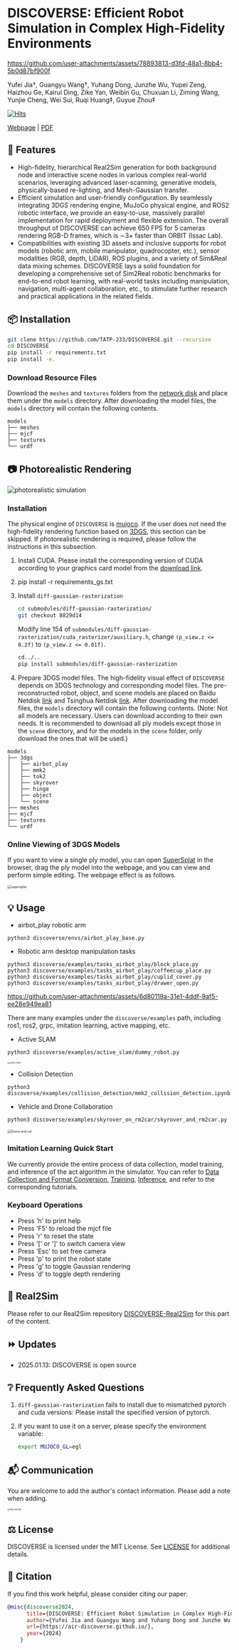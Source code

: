 # DISCOVERSE: Efficient Robot Simulation in Complex High-Fidelity Environments

https://github.com/user-attachments/assets/78893813-d3fd-48a1-8bb4-5b0d87bf900f

Yufei Jia†, Guangyu Wang†, Yuhang Dong, Junzhe Wu, Yupei Zeng, Haizhou Ge, Kairui Ding, Zike Yan, Weibin Gu, Chuxuan Li, Ziming Wang, Yunjie Cheng, Wei Sui, Ruqi Huang‡, Guyue Zhou‡

[![Hits](https://hits.seeyoufarm.com/api/count/incr/badge.svg?url=https%3A%2F%2Fgithub.com%2FTATP-233%2FDISCOVERSE&count_bg=%2379C83D&title_bg=%23555555&icon=&icon_color=%23FF0000&title=Repo+Viewers&edge_flat=false)](https://hits.seeyoufarm.com)

[Webpage](https://air-discoverse.github.io/) | [PDF](https://drive.google.com/file/d/1637XPqWMajfC_ZqKfCGxDxzRMrsJQA1g/view?usp=drive_link)

## 🌟 Features

+ High-fidelity, hierarchical Real2Sim generation for both background node and interactive scene nodes in various complex real-world scenarios, leveraging advanced laser-scanning, generative models, physically-based re-lighting, and Mesh-Gaussian transfer. 
+ Efficient simulation and user-friendly configuration. By seamlessly integrating 3DGS rendering engine, MuJoCo physical engine, and ROS2 robotic interface, we provide an easy-to-use, massively parallel implementation for rapid deployment and flexible extension. The overall throughput of DISCOVERSE can achieve 650 FPS for 5 cameras rendering RGB-D frames, which is ∼3× faster than ORBIT (Issac Lab). 
+ Compatibilities with existing 3D assets and inclusive supports for robot models (robotic arm, mobile manipulator, quadrocopter, etc.), sensor modalities (RGB, depth, LiDAR), ROS plugins, and a variety of Sim&Real data mixing schemes. DISCOVERSE lays a solid foundation for developing a comprehensive set of Sim2Real robotic benchmarks for end-to-end robot learning, with real-world tasks including manipulation, navigation, multi-agent collaboration, etc., to stimulate further research and practical applications in the related fields.

## 📦 Installation

```bash
git clone https://github.com/TATP-233/DISCOVERSE.git --recursive
cd DISCOVERSE
pip install -r requirements.txt
pip install -e.
```

### Download Resource Files

Download the `meshes` and `textures` folders from the [network disk](https://cloud.tsinghua.edu.cn/d/0b92cdaeb58e414d85cc/) and place them under the `models` directory. After downloading the model files, the `models` directory will contain the following contents.

```
models
├── meshes
├── mjcf
├── textures
└── urdf
```

## 📷 Photorealistic Rendering

![photorealistic simulation](./assets/img2.png)

### Installation

The physical engine of `DISCOVERSE` is [mujoco](https://github.com/google-deepmind/mujoco). If the user does not need the high-fidelity rendering function based on [3DGS](https://github.com/graphdeco-inria/gaussian-splatting), this section can be skipped. If photorealistic rendering is required, please follow the instructions in this subsection.

1. Install CUDA. Please install the corresponding version of CUDA according to your graphics card model from the [download link](https://developer.nvidia.com/cuda-toolkit-archive).
2. pip install -r requirements_gs.txt
3. Install `diff-gaussian-rasterization`

    ```bash
    cd submodules/diff-gaussian-rasterization/
    git checkout 8829d14
    ```
    Modify line 154 of `submodules/diff-gaussian-rasterization/cuda_rasterizer/auxiliary.h`,
    change `(p_view.z <= 0.2f)` to `(p_view.z <= 0.01f)`.

    ```bash
    cd../..
    pip install submodules/diff-gaussian-rasterization
    ```

4. Prepare 3DGS model files. The high-fidelity visual effect of `DISCOVERSE` depends on 3DGS technology and corresponding model files. The pre-reconstructed robot, object, and scene models are placed on Baidu Netdisk [link](https://pan.baidu.com/s/1yIRkHfXLbT5cftuQ5O_sWQ?pwd=rnkt) and Tsinghua Netdisk [link](https://cloud.tsinghua.edu.cn/d/0b92cdaeb58e414d85cc/). After downloading the model files, the `models` directory will contain the following contents. (Note: Not all models are necessary. Users can download according to their own needs. It is recommended to download all ply models except those in the `scene` directory, and for the models in the `scene` folder, only download the ones that will be used.)

```
models
├── 3dgs
│   ├── airbot_play
│   ├── mmk2
│   ├── tok2
│   ├── skyrover
│   ├── hinge
│   ├── object
│   └── scene
├── meshes
├── mjcf
├── textures
└── urdf
```

### Online Viewing of 3DGS Models

If you want to view a single ply model, you can open [SuperSplat](https://playcanvas.com/supersplat/editor) in the browser, drag the ply model into the webpage, and you can view and perform simple editing. The webpage effect is as follows.

<img src="./assets/supersplat.png" alt="supersplat" style="zoom:50%;" />


## 💡 Usage

+ airbot_play robotic arm

```shell
python3 discoverse/envs/airbot_play_base.py
```

+ Robotic arm desktop manipulation tasks

```shell
python3 discoverse/examples/tasks_airbot_play/block_place.py
python3 discoverse/examples/tasks_airbot_play/coffeecup_place.py
python3 discoverse/examples/tasks_airbot_play/cuplid_cover.py
python3 discoverse/examples/tasks_airbot_play/drawer_open.py
```

https://github.com/user-attachments/assets/6d80119a-31e1-4ddf-9af5-ee28e949ea81

There are many examples under the `discoverse/examples` path, including ros1, ros2, grpc, imitation learning, active mapping, etc.

+ Active SLAM

```shell
python3 discoverse/examples/active_slam/dummy_robot.py
```
<img src="./assets/active_slam.jpg" alt="active slam" style="zoom: 33%;" />

+ Collision Detection

```shell
python3 discoverse/examples/collision_detection/mmk2_collision_detection.ipynb
```

+ Vehicle and Drone Collaboration

```bash
python3 discoverse/examples/skyrover_on_rm2car/skyrover_and_rm2car.py
```

<img src="./assets/skyrover.png" alt="Drone and car" style="zoom: 50%;" />

### Imitation Learning Quick Start

We currently provide the entire process of data collection, model training, and inference of the act algorithm in the simulator. You can refer to [Data Collection and Format Conversion](./doc/data.md), [Training](./doc/training.md), [Inference](./doc/inference.md), and refer to the corresponding tutorials.

### Keyboard Operations

- Press 'h' to print help
- Press 'F5' to reload the mjcf file
- Press 'r' to reset the state
- Press '[' or ']' to switch camera view
- Press 'Esc' to set free camera
- Press 'p' to print the robot state
- Press 'g' to toggle Gaussian rendering
- Press 'd' to toggle depth rendering

## 🔨 Real2Sim

Please refer to our Real2Sim repository [DISCOVERSE-Real2Sim](https://github.com/GuangyuWang99/DISCOVERSE-Real2Sim) for this part of the content.

## ⏩ Updates

+   2025.01.13: DISCOVERSE is open source

## ❔ Frequently Asked Questions

1. `diff-gaussian-rasterization` fails to install due to mismatched pytorch and cuda versions: Please install the specified version of pytorch.

2. If you want to use it on a server, please specify the environment variable:

    ```bash
    export MUJOCO_GL=egl
    ```

## 📬 Communication

You are welcome to add the author's contact information. Please add a note when adding.

<img src="./assets/tatp.jpg" alt="tatp wechat" style="zoom:33%;" />


## ⚖️ License

DISCOVERSE is licensed under the MIT License. See [LICENSE](https://github.com/TATP-233/DISCOVERSE/blob/main/LICENSE) for additional details.

## 📜 Citation

If you find this work helpful, please consider citing our paper:

```bibtex
@misc{discoverse2024,
      title={DISCOVERSE: Efficient Robot Simulation in Complex High-Fidelity Environments},
      author={Yufei Jia and Guangyu Wang and Yuhang Dong and Junzhe Wu and Yupei Zeng and Haizhou Ge and Kairui Ding and Zike Yan and Weibin Gu and Chuxuan Li and Ziming Wang and Yunjie Cheng and Wei Sui and Ruqi Huang and Guyue Zhou},
      url={https://air-discoverse.github.io/},
      year={2024}
    }
```